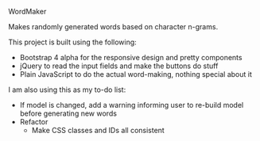 WordMaker

Makes randomly generated words based on character n-grams.

This project is built using the following:
* Bootstrap 4 alpha for the responsive design and pretty components
* jQuery to read the input fields and make the buttons do stuff
* Plain JavaScript to do the actual word-making, nothing special about it

I am also using this as my to-do list:

* If model is changed, add a warning informing user to re-build model before generating new words
* Refactor
    * Make CSS classes and IDs all consistent